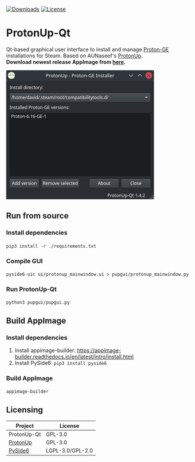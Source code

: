 [![Downloads](https://img.shields.io/github/downloads/DavidoTek/ProtonUp-Qt/total.svg)](https://github.com/DavidoTek/ProtonUp-Qt/releases)
[![License](https://img.shields.io/github/license/DavidoTek/ProtonUp-Qt)](https://github.com/DavidoTek/ProtonUp-Qt/blob/main/LICENSE)

# ProtonUp-Qt
Qt-based graphical user interface to install and manage [Proton-GE](https://github.com/GloriousEggroll/proton-ge-custom) installations for Steam. Based on AUNaseef's [ProtonUp](https://github.com/AUNaseef/protonup).  
**Download newest release AppImage from [here](https://github.com/DavidoTek/ProtonUp-Qt/releases).**  

![ProtonUp-Qt Screenshot](screenshot1.png)

## Run from source
### Install dependencies
`pip3 install -r ./requirements.txt`
### Compile GUI
`pyside6-uic ui/protonup_mainwindow.ui > pupgui/protonup_mainwindow.py`
### Run ProtonUp-Qt
`python3 pupgui/pupgui.py`

## Build AppImage
### Install dependencies
1. Install appimage-builder: https://appimage-builder.readthedocs.io/en/latest/intro/install.html  
2. Install PySide6: `pip3 install pyside6`
### Build AppImage
`appimage-builder`

## Licensing
Project|License
-------|--------
ProtonUp-Qt|GPL-3.0
[ProtonUp](https://pypi.org/project/protonup/)|GPL-3.0
[PySide6](https://pypi.org/project/PySide6/)|LGPL-3.0/GPL-2.0

